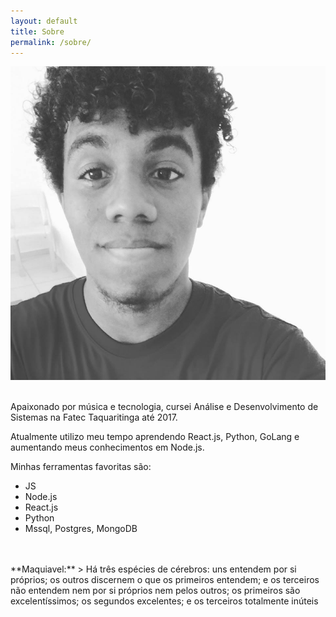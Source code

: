 ```yaml
---
layout: default
title: Sobre
permalink: /sobre/
---
```


<div align="center">
  <img class="img-fluid profile" src="/assets/profile.jpg">
</div>
<br />

 Apaixonado por música e tecnologia, cursei Análise e Desenvolvimento de Sistemas na Fatec Taquaritinga até 2017.

 Atualmente utilizo meu tempo aprendendo React.js, Python, GoLang e aumentando meus conhecimentos em Node.js.

 Minhas ferramentas favoritas são:
  - JS
  - Node.js
  - React.js
  - Python
  - Mssql, Postgres, MongoDB
<br>
<br>
**Maquiavel:**
> Há três espécies de cérebros: uns entendem por si próprios; os outros discernem o que os primeiros entendem; e os terceiros não entendem nem por si próprios nem pelos outros; os primeiros são excelentíssimos; os segundos excelentes; e os terceiros totalmente inúteis
